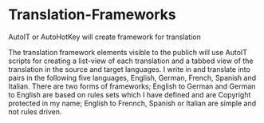Translation-Frameworks
======================

AutoIT or AutoHotKey will create framework for translation

The translation framework elements visible to the publich will use AutoIT scripts for creating a list-view of each translation and a tabbed view of the translation in the source and target languages.
I write in and translate into pairs in the following five languages, English, German, French, Spanish and Italian.
There are two forms of frameworks; English to German and German to English are based on rules sets which I have defined and are Copyright protected in my name; English to Frennch, Spanish or Italian are simple and not rules driven.
